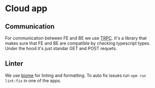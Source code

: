 # Cloud app

## Communication

For communication between FE and BE we use [TRPC](https://trpc.io/).
It's a library that makes sure that FE and BE are compatible by checking typescript types.
Under the hood it's just standar GET and POST requets.

## Linter

We use [biome](https://biomejs.dev/) for linting and formatting.
To auto fix issues run `npm run lint:fix` in one of the apps.

